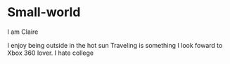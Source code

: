 # Small-world

I am Claire 

I enjoy being outside in the hot sun 
Traveling is something I look foward to 
Xbox 360 lover. 
I hate college 
